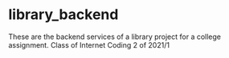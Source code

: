 # library_backend
These are the backend services of a library project for a college assignment. Class of Internet Coding 2 of 2021/1
